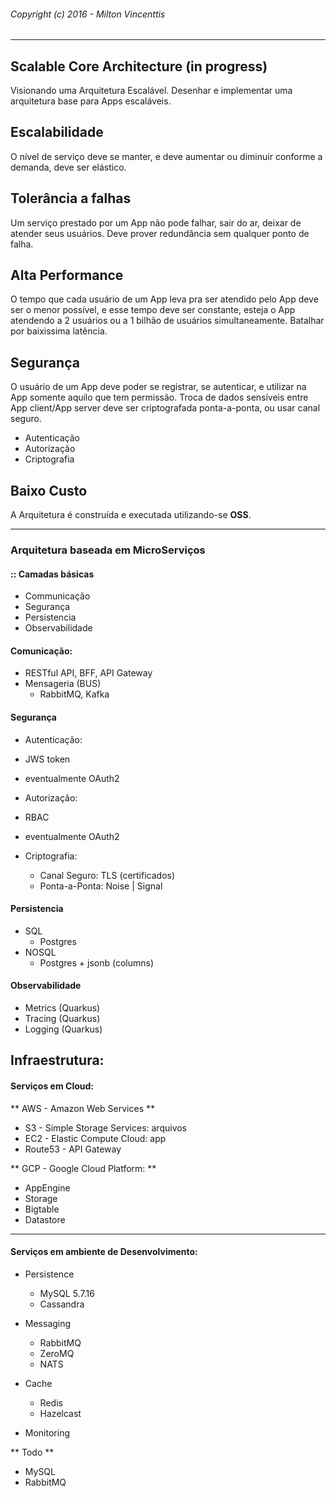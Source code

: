 ###### Copyright (c) 2016 - Milton Vincenttis
---
## Scalable Core Architecture (in progress)
Visionando uma Arquitetura Escalável.
Desenhar e implementar uma arquitetura base para Apps escaláveis.

## Escalabilidade
O nível de serviço deve se manter, e deve aumentar ou diminuir conforme a demanda, deve ser elástico.

## Tolerância a falhas
Um serviço prestado por um App não pode falhar, sair do ar, deixar de atender seus usuários. Deve prover redundância sem qualquer ponto de falha.

## Alta Performance
O tempo que cada usuário de um App leva pra ser atendido pelo App deve ser o menor possível, e esse tempo deve ser constante, esteja o App atendendo a 2 usuários ou a 1 bilhão de usuários simultaneamente. Batalhar por baixissima latência.

## Segurança
O usuário de um App deve poder se registrar, se autenticar, e utilizar na App somente aquilo que tem permissão.
Troca de dados sensíveis entre App client/App server deve ser criptografada ponta-a-ponta, ou usar canal seguro.

 * Autenticação
 * Autorização
 * Criptografia


## Baixo Custo
A Arquitetura é construída e executada utilizando-se **OSS**.

---

### Arquitetura baseada em MicroServiços
#### :: Camadas básicas

* Communicação
* Segurança
* Persistencia
* Observabilidade

#### Comunicação:
  * RESTful API, BFF, API Gateway
  * Mensageria (BUS)
    * RabbitMQ, Kafka
  
#### Segurança
* Autenticação:
 * JWS token
 * eventualmente OAuth2

* Autorização:
 * RBAC
 * eventualmente OAuth2

* Criptografia:
   * Canal Seguro: TLS (certificados)
   * Ponta-a-Ponta: Noise | Signal
	
#### Persistencia
* SQL
  * Postgres
* NOSQL
  * Postgres + jsonb (columns)

#### Observabilidade
* Metrics    	(Quarkus)
* Tracing	(Quarkus)
* Logging	(Quarkus)
  
## Infraestrutura:

#### Serviços em Cloud:

** AWS - Amazon Web Services **
  * S3  - Simple Storage Services: arquivos
  * EC2 - Elastic Compute Cloud: app
  * Route53 - API Gateway

** GCP - Google Cloud Platform: **
  * AppEngine
  * Storage
  * Bigtable
  * Datastore
  
---

#### Serviços em ambiente de Desenvolvimento:
  * Persistence
	* MySQL 5.7.16
	* Cassandra
	  
  * Messaging
	* RabbitMQ
	* ZeroMQ
	* NATS
  
  * Cache
	* Redis
	* Hazelcast

  * Monitoring	

** Todo **
  * MySQL
  * RabbitMQ     
